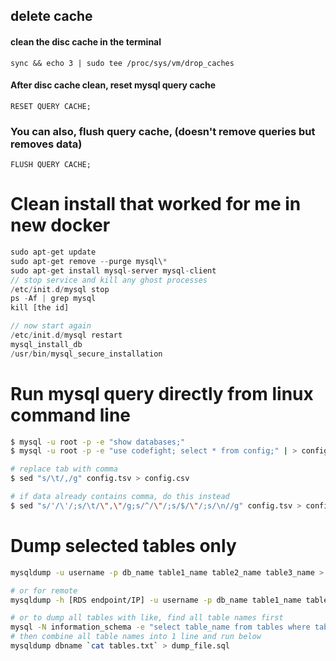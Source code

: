 ## delete cache
#### clean the disc cache in the terminal

`sync && echo 3 | sudo tee /proc/sys/vm/drop_caches`

#### After disc cache clean, reset mysql query cache

`RESET QUERY CACHE;`

### You can also, flush query cache, (doesn't remove queries but removes data)

`FLUSH QUERY CACHE;`


# Clean install that worked for me in new docker
```php
sudo apt-get update
sudo apt-get remove --purge mysql\*
sudo apt-get install mysql-server mysql-client
// stop service and kill any ghost processes
/etc/init.d/mysql stop
ps -Af | grep mysql
kill [the id]

// now start again
/etc/init.d/mysql restart
mysql_install_db
/usr/bin/mysql_secure_installation
```

# Run mysql query directly from linux command line
```bash
$ mysql -u root -p -e "show databases;"
$ mysql -u root -p -e "use codefight; select * from config;" | > config.tsv

# replace tab with comma
$ sed "s/\t/,/g" config.tsv > config.csv

# if data already contains comma, do this instead
$ sed "s/'/\'/;s/\t/\",\"/g;s/^/\"/;s/$/\"/;s/\n//g" config.tsv > config.csv
```

# Dump selected tables only
```bash
mysqldump -u username -p db_name table1_name table2_name table3_name > dump.sql

# or for remote
mysqldump -h [RDS endpoint/IP] -u username -p db_name table1_name table2_name table3_name > dump.sql

# or to dump all tables with like, find all table names first
mysql -N information_schema -e "select table_name from tables where table_schema = 'databasename' and table_name like 'bak_%'" > tables.txt
# then combine all table names into 1 line and run below
mysqldump dbname `cat tables.txt` > dump_file.sql
```
